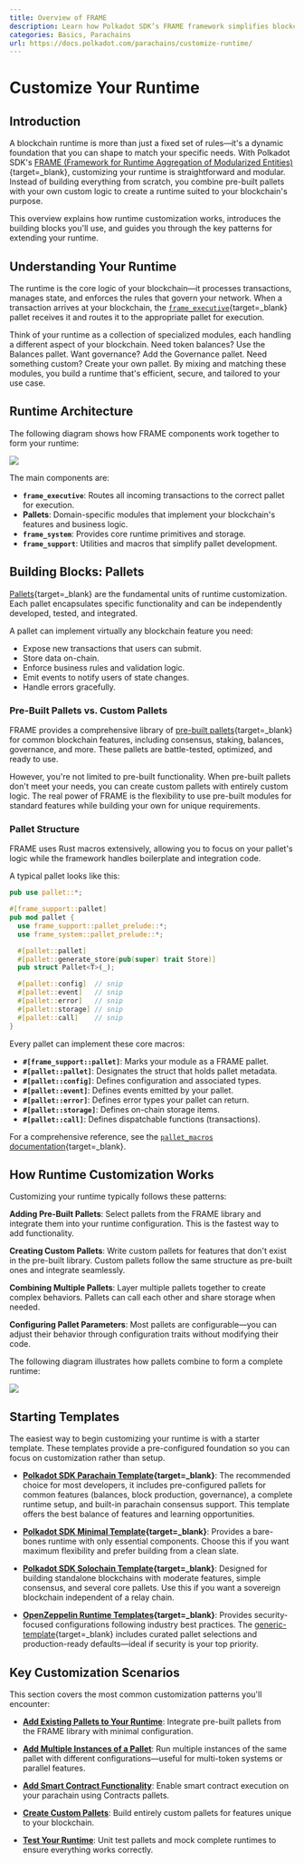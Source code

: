 ```yaml
---
title: Overview of FRAME
description: Learn how Polkadot SDK’s FRAME framework simplifies blockchain development with modular pallets and support libraries for efficient runtime design.
categories: Basics, Parachains
url: https://docs.polkadot.com/parachains/customize-runtime/
---
```


# Customize Your Runtime

## Introduction

A blockchain runtime is more than just a fixed set of rules—it's a dynamic foundation that you can shape to match your specific needs. With Polkadot SDK's [FRAME (Framework for Runtime Aggregation of Modularized Entities)](/reference/glossary/#frame-framework-for-runtime-aggregation-of-modularized-entities){target=\_blank}, customizing your runtime is straightforward and modular. Instead of building everything from scratch, you combine pre-built pallets with your own custom logic to create a runtime suited to your blockchain's purpose.

This overview explains how runtime customization works, introduces the building blocks you'll use, and guides you through the key patterns for extending your runtime.

## Understanding Your Runtime

The runtime is the core logic of your blockchain—it processes transactions, manages state, and enforces the rules that govern your network. When a transaction arrives at your blockchain, the [`frame_executive`](https://paritytech.github.io/polkadot-sdk/master/frame_executive/index.html){target=\_blank} pallet receives it and routes it to the appropriate pallet for execution.

Think of your runtime as a collection of specialized modules, each handling a different aspect of your blockchain. Need token balances? Use the Balances pallet. Want governance? Add the Governance pallet. Need something custom? Create your own pallet. By mixing and matching these modules, you build a runtime that's efficient, secure, and tailored to your use case.

## Runtime Architecture

The following diagram shows how FRAME components work together to form your runtime:

![](/images/parachains/customize-runtime/index/frame-overview-01.webp)

The main components are:

- **`frame_executive`**: Routes all incoming transactions to the correct pallet for execution.
- **Pallets**: Domain-specific modules that implement your blockchain's features and business logic.
- **`frame_system`**: Provides core runtime primitives and storage.
- **`frame_support`**: Utilities and macros that simplify pallet development.

## Building Blocks: Pallets

[Pallets](https://paritytech.github.io/polkadot-sdk/master/polkadot_sdk_docs/polkadot_sdk/frame_runtime/pallet/index.html){target=\_blank} are the fundamental units of runtime customization. Each pallet encapsulates specific functionality and can be independently developed, tested, and integrated.

A pallet can implement virtually any blockchain feature you need:

- Expose new transactions that users can submit.
- Store data on-chain.
- Enforce business rules and validation logic.
- Emit events to notify users of state changes.
- Handle errors gracefully.

### Pre-Built Pallets vs. Custom Pallets

FRAME provides a comprehensive library of [pre-built pallets](https://github.com/paritytech/polkadot-sdk/tree/polkadot-stable2506-2/substrate/frame){target=\_blank} for common blockchain features, including consensus, staking, balances, governance, and more. These pallets are battle-tested, optimized, and ready to use.

However, you're not limited to pre-built functionality. When pre-built pallets don't meet your needs, you can create custom pallets with entirely custom logic. The real power of FRAME is the flexibility to use pre-built modules for standard features while building your own for unique requirements.

### Pallet Structure

FRAME uses Rust macros extensively, allowing you to focus on your pallet's logic while the framework handles boilerplate and integration code.

A typical pallet looks like this:

```rust
pub use pallet::*;

#[frame_support::pallet]
pub mod pallet {
  use frame_support::pallet_prelude::*;
  use frame_system::pallet_prelude::*;

  #[pallet::pallet]
  #[pallet::generate_store(pub(super) trait Store)]
  pub struct Pallet<T>(_);

  #[pallet::config]  // snip
  #[pallet::event]   // snip
  #[pallet::error]   // snip
  #[pallet::storage] // snip
  #[pallet::call]    // snip
}
```

Every pallet can implement these core macros:

- **`#[frame_support::pallet]`**: Marks your module as a FRAME pallet.
- **`#[pallet::pallet]`**: Designates the struct that holds pallet metadata.
- **`#[pallet::config]`**: Defines configuration and associated types.
- **`#[pallet::event]`**: Defines events emitted by your pallet.
- **`#[pallet::error]`**: Defines error types your pallet can return.
- **`#[pallet::storage]`**: Defines on-chain storage items.
- **`#[pallet::call]`**: Defines dispatchable functions (transactions).

For a comprehensive reference, see the [`pallet_macros` documentation](https://paritytech.github.io/polkadot-sdk/master/frame_support/pallet_macros/index.html){target=\_blank}.

## How Runtime Customization Works

Customizing your runtime typically follows these patterns:

**Adding Pre-Built Pallets**: Select pallets from the FRAME library and integrate them into your runtime configuration. This is the fastest way to add functionality.

**Creating Custom Pallets**: Write custom pallets for features that don't exist in the pre-built library. Custom pallets follow the same structure as pre-built ones and integrate seamlessly.

**Combining Multiple Pallets**: Layer multiple pallets together to create complex behaviors. Pallets can call each other and share storage when needed.

**Configuring Pallet Parameters**: Most pallets are configurable—you can adjust their behavior through configuration traits without modifying their code.

The following diagram illustrates how pallets combine to form a complete runtime:

![](/images/parachains/customize-runtime/index/frame-overview-02.webp)

## Starting Templates

The easiest way to begin customizing your runtime is with a starter template. These templates provide a pre-configured foundation so you can focus on customization rather than setup.

- **[Polkadot SDK Parachain Template](https://github.com/paritytech/polkadot-sdk-parachain-template){target=\_blank}**: The recommended choice for most developers, it includes pre-configured pallets for common features (balances, block production, governance), a complete runtime setup, and built-in parachain consensus support. This template offers the best balance of features and learning opportunities.

- **[Polkadot SDK Minimal Template](https://github.com/paritytech/polkadot-sdk-minimal-template){target=\_blank}**: Provides a bare-bones runtime with only essential components. Choose this if you want maximum flexibility and prefer building from a clean slate.

- **[Polkadot SDK Solochain Template](https://github.com/paritytech/polkadot-sdk/tree/master/templates/solochain){target=\_blank}**: Designed for building standalone blockchains with moderate features, simple consensus, and several core pallets. Use this if you want a sovereign blockchain independent of a relay chain.

- **[OpenZeppelin Runtime Templates](https://github.com/OpenZeppelin/polkadot-runtime-templates){target=\_blank}**: Provides security-focused configurations following industry best practices. The [generic-template](https://github.com/OpenZeppelin/polkadot-runtime-templates/tree/main/generic-template){target=\_blank} includes curated pallet selections and production-ready defaults—ideal if security is your top priority.

## Key Customization Scenarios

This section covers the most common customization patterns you'll encounter:

- **[Add Existing Pallets to Your Runtime](/parachains/customize-runtime/add-existing-pallets/)**: Integrate pre-built pallets from the FRAME library with minimal configuration.

- **[Add Multiple Instances of a Pallet](/parachains/customize-runtime/add-pallet-instances/)**: Run multiple instances of the same pallet with different configurations—useful for multi-token systems or parallel features.

- **[Add Smart Contract Functionality](/parachains/customize-runtime/add-smart-contract-functionality/)**: Enable smart contract execution on your parachain using Contracts pallets.

- **[Create Custom Pallets](/parachains/customize-runtime/pallet-development/create-a-pallet/)**: Build entirely custom pallets for features unique to your blockchain.

- **[Test Your Runtime](/parachains/customize-runtime/pallet-development/pallet-testing/)**: Unit test pallets and mock complete runtimes to ensure everything works correctly.
